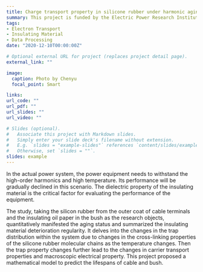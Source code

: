 ```yaml
---
title: Charge transport property in silicone rubber under harmonic aging
summary: This project is funded by the Electric Power Research Institute of China and focuses on the deterioration process of cable and bush under high-order harmonics and high temperature. 
tags:
- Electron Transport
- Insulating Material
- Data Processing
date: "2020-12-10T00:00:00Z"

# Optional external URL for project (replaces project detail page).
external_link: ""

image:
  caption: Photo by Chenyu
  focal_point: Smart

links:
url_code: ""
url_pdf: ""
url_slides: ""
url_video: ""

# Slides (optional).
#   Associate this project with Markdown slides.
#   Simply enter your slide deck's filename without extension.
#   E.g. `slides = "example-slides"` references `content/slides/example-slides.md`.
#   Otherwise, set `slides = ""`.
slides: example
---
```

In the actual power system, the power equipment needs to withstand the high-order harmonics and high temperature. Its performance will be gradually declined in this scenario. The dielectric property of the insulating material is the critical factor for evaluating the performance of the equipment.

The study, taking the silicon rubber from the outer coat of cable terminals and the insulating oil paper in the bush as the research objects, quantitatively manifested the aging status and summarized the insulating material deterioration regularity. It delves into the changes in the trap distribution within the system due to changes in the cross-linking properties of the silicone rubber molecular chains as the temperature changes. Then the trap property changes further lead to the changes in carrier transport properties and macroscopic electrical property. This project proposed a mathematical model to predict the lifespans of cable and bush.